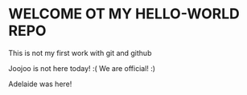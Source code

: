 # WELCOME OT MY HELLO-WORLD REPO

This is not my first work with git and github

Joojoo is not here today! :(
    We are official! :)

Adelaide was here!
